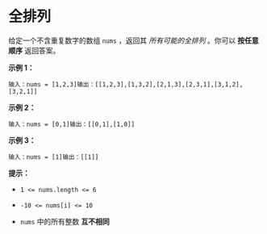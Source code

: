 # 全排列

给定一个不含重复数字的数组 `nums` ，返回其 _所有可能的全排列_ 。你可以 **按任意顺序** 返回答案。

**示例 1：**

```
输入：nums = [1,2,3]输出：[[1,2,3],[1,3,2],[2,1,3],[2,3,1],[3,1,2],[3,2,1]]
```

**示例 2：**

```
输入：nums = [0,1]输出：[[0,1],[1,0]]
```

**示例 3：**

```
输入：nums = [1]输出：[[1]]
```

**提示：**

*   `1 <= nums.length <= 6`

*   `-10 <= nums[i] <= 10`

*   `nums` 中的所有整数 **互不相同**
